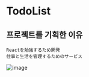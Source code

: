 # TodoList
## 프로젝트를 기획한 이유
```
Reactを勉強するため開発
仕事と生活を管理するためのサービス
```

![image](https://user-images.githubusercontent.com/71969021/118620209-3f831c80-b800-11eb-93ce-09c140f9893d.png)



